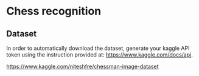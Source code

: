 # Chess recognition

## Dataset
In order to automatically download the dataset, generate your kaggle API token using the instruction provided at: https://www.kaggle.com/docs/api.

https://www.kaggle.com/niteshfre/chessman-image-dataset